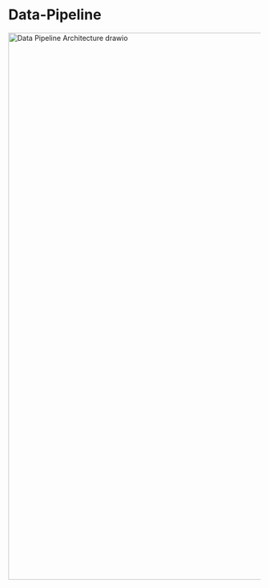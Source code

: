 # Data-Pipeline




<img width="1053" height="1091" alt="Data Pipeline Architecture drawio" src="https://github.com/user-attachments/assets/695faf96-5596-4a1e-8857-94b6426f5704" />

